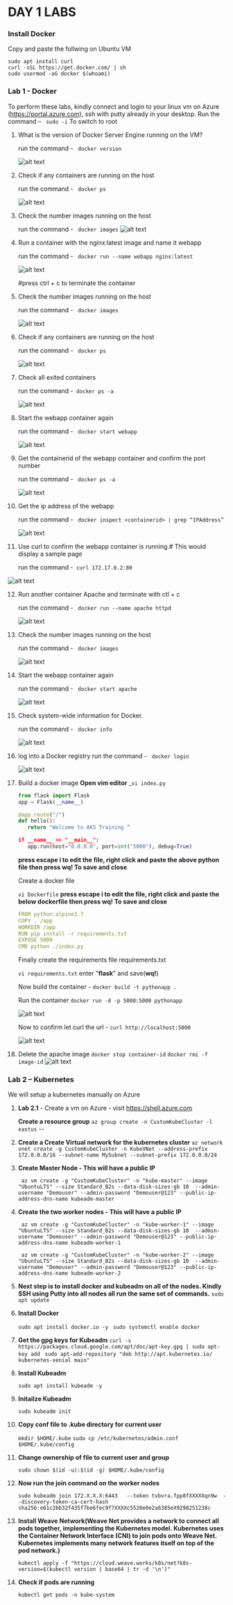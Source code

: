 # DAY 1 LABS


### Install Docker

Copy and paste the follwing on Ubuntu VM
``` 
sudo apt install curl
curl -sSL https://get.docker.com/ | sh
sudo usermod -aG docker $(whoami)
```



### Lab 1 - Docker
To perform these labs, kindly connect and login to your linux vm on Azure (https://portal.azure.com), ssh with putty already in your desktop. Run the command – ```  sudo -i ``` To switch to root

1.  What is the version of Docker Server Engine running on the VM?
    
    run the command - ```  docker version ```

    ![alt text](../img/docker-version.png "docker version")

2.  Check if any containers are running on the host
     
    run the command - ```  docker ps ```

    ![alt text](../img/docker-ps.png "docker ps")

3.  Check the number images running on the host 
   
    run the command - ```  docker images ```
    ![alt text](../img/docker-img.png "docker image")

4.  Run a container with the nginx:latest image and name it webapp
    
    run the command - ```  docker run --name webapp nginx:latest ``` 

    ![alt text](../img/docker-output.png "docker image")

     #press ctrl + c to terminate the container

5.  Check the number images running on the host 

    run the command - ```  docker images ```

     ![alt text](../img/docker-img2.png "docker image")

6.  Check if any containers are running on the host

    run the command -  ```  docker ps ```
    
    ![alt text](../img/docker-ps.png "docker ps")

7.  Check all exited containers

    run the command -```  docker ps -a ```

    ![alt text](../img/docker-psa.png "docker ps -a")

8.  Start the webapp container again
 
    run the command - ```  docker start webapp ```

     ![alt text](../img/docker-start.png "docker start")

9.  Get the containerid of the webapp container and confirm the port number

     run the command - ```  docker ps -a ```

     ![alt text](../img/docker-psa2.png "docker ps -a")


10. Get the ip address of the webapp

     run the command - ```  docker inspect <containerid> | grep “IPAddress” ```

    ![alt text](../img/docker-inspect.png "docker get ip address")

 
11. Use curl to confirm the webapp container is running.# This would display a sample   page

    run the command -```  curl 172.17.0.2:80 ```

   ![alt text](../img/curl-output.png "curl output")

12. Run another container Apache and terminate with ctl + c

    run the command - ```  docker run --name apache httpd ```

     ![alt text](../img/docker-run2.png "docker run")

13. Check the number images running on the host 

    run the command - ```  docker images  ```

    ![alt text](../img/docker-img3.png "docker run")


14. Start the webapp container again 

    run the command - ```  docker start apache ```

    ![alt text](../img/docker-start.png "docker start")

15. Check system-wide information for Docker.

    run the command - ```  docker info ```

     ![alt text](../img/docker-info.png "docker info")

16. log into a Docker registry
    run the command - ```  docker login ```

    ![alt text](../img/docker-login.png "docker login")

17. Build a docker image 
    **Open vim editor** _``` vi index.py ```
     ```python
    from flask import Flask
    app = Flask(__name__)

    @app.route("/")
    def hello():
        return "Welcome to AKS Training “

    if __name__ == "__main__":
        app.run(host="0.0.0.0", port=int("5000"), debug=True)
    ```
    **press escape i to edit the file, right click and paste the above python file then press wq! To save and close**

    Create a docker file

    ``` vi Dockerfile ```
    **press escape i to edit the file, right click and paste the below dockerfile  then press wq! To save and close**

    ```YAML
    FROM python:alpine3.7
    COPY . /app
    WORKDIR /app
    RUN pip install -r requirements.txt
    EXPOSE 5000
    CMD python ./index.py
    ```
    Finally create the requirements file requirements.txt

    ``` vi requirements.txt ```
    enter "**flask**" and save(**wq!**)

    Now build the container -
    ``` docker build -t pythonapp . ```  

    Run the container
    ``` docker run -d -p 5000:5000 pythonapp ```

    ![alt text](../img/docker-run3.png "docker run")

    Now to confirm let curl the url - ```curl http://localhost:5000 ```

    ![alt text](../img/curl2.png "curl")

18.	Delete the apache image
    ``` docker stop container-id ```
    ``` docker rmi -f image-id ```
    ![alt text](../img/docker-delete.png "docker delete")




### Lab 2 – Kubernetes

 We will setup a kubernetes manually on Azure 


1. **Lab 2.1** - Create a vm on Azure - visit https://shell.azure.com

   **Create a resource group**
   ``` az group create -n CustomKubeCluster -l eastus ``` --

  
 2. **Create a Create Virtual network for the kubernetes cluster**
   ``` az network vnet create -g CustomKubeCluster -n KubeVNet --address-prefix 172.0.0.0/16 --subnet-name MySubnet --subnet-prefix 172.0.0.0/24 ``` 


   

3. **Create Master Node - This will have a public IP**

   ``` az vm create -g "CustomKubeCluster" -n "kube-master" --image "UbuntuLTS" --size Standard_B2s --data-disk-sizes-gb 10  --admin-username "Demouser" --admin-password "Demouser@123" --public-ip-address-dns-name kubeadm-master```  

4. **Create the two worker nodes - This will have a public IP** 

   ``` az vm create -g "CustomKubeCluster" -n "kube-worker-1" --image "UbuntuLTS" --size Standard_B2s --data-disk-sizes-gb 10  --admin-username "Demouser" --admin-password "Demouser@123" --public-ip-address-dns-name kubeadm-worker-1```  

   

    ``` az vm create -g "CustomKubeCluster" -n "kube-worker-2" --image "UbuntuLTS" --size Standard_B2s --data-disk-sizes-gb 10  --admin-username "Demouser" --admin-password "Demouser@123" --public-ip-address-dns-name kubeadm-worker-2```  

5. **Next step is to install docker and kubeadm on all of the nodes. Kindly SSH using Putty into all nodes all run the same set of commands.** 
  ```sudo apt update```
6. **Install Docker**

    ```sudo apt install docker.io -y ``` 
    ```sudo systemctl enable docker ```
7. **Get the gpg keys for Kubeadm**
  ```curl -s https://packages.cloud.google.com/apt/doc/apt-key.gpg | sudo apt-key add ```
  ```sudo apt-add-repository "deb http://apt.kubernetes.io/ kubernetes-xenial main"```
8. **Install Kubeadm**

    ```sudo apt install kubeadm -y ```

9. **Initailze Kubeadm**

    ``` sudo kubeadm init ```
10. **Copy conf file to .kube directory for current user**

    ```mkdir $HOME/.kube```
    ```sudo cp /etc/kubernetes/admin.conf $HOME/.kube/config```
11. **Change ownership of file to current user and group**

    ```sudo chown $(id -u):$(id -g) $HOME/.kube/config```

12. **Now run the join command on the worker nodes**

    ```sudo kubeadm join 172.X.X.X:6443   --token tvbvra.fpp8fXXXXXqn9w  --discovery-token-ca-cert-hash sha256:e61c2bb32f435f7be6fec9f7XXXXc5520e0e2a6385eX9298251238c ```

13. **Install Weave Network(Weave Net provides a network to connect all pods together, implementing the Kubernetes model. Kubernetes uses the Container Network Interface (CNI) to join pods onto Weave Net. Kubernetes implements many network features itself on top of the pod network.)**


    ```kubectl apply -f "https://cloud.weave.works/k8s/net?k8s-version=$(kubectl version | base64 | tr -d '\n')" ```

14. **Check if pods are running**

    ``` kubectl get pods -n kube-system ```


